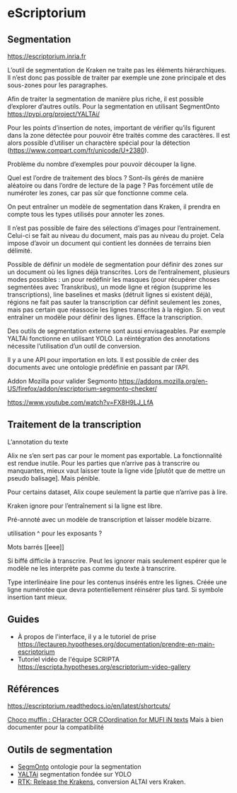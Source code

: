 # eScriptorium

## Segmentation

https://escriptorium.inria.fr

L’outil de segmentation de Kraken ne traite pas les éléments hiérarchiques. Il n’est donc pas possible de traiter par exemple une zone principale et des sous-zones pour les paragraphes.

Afin de traiter la segmentation de manière plus riche, il est possible d’explorer d’autres outils. Pour la segmentation en utilisant SegmentOnto https://pypi.org/project/YALTAi/

Pour les points d’insertion de notes, important de vérifier qu’ils figurent dans la zone détectée pour pouvoir être traités comme des caractères. Il est alors possible d’utiliser un charactère spécial pour la détection (https://www.compart.com/fr/unicode/U+2380).

Problème du nombre d’exemples pour pouvoir découper la ligne.

Quel est l’ordre de traitement des blocs ? Sont-ils gérés de manière aléatoire ou dans l’ordre de lecture de la page ? Pas forcément utile de numéroter les zones, car pas sûr que fonctionne comme cela.

On peut entraîner un modèle de segmentation dans Kraken, il prendra en compte tous les types utilisés pour annoter les zones.

Il n’est pas possible de faire des sélections d’images pour l’entrainement. Celui-ci se fait au niveau du document, mais pas au niveau du projet. Cela impose d’avoir un document qui contient les données de terrains bien délimité.

Possible de définir un modèle de segmentation pour définir des zones sur un document où les lignes déjà transcrites. Lors de l’entraînement, plusieurs modes possibles : un pour redéfinir les masques (pour récupérer choses segmentées avec Transkribus), un mode ligne et région (supprime les transcriptions), line baselines et masks (détruit lignes si existent déjà), régions ne fait pas sauter la transcription car définit seulement les zones, mais pas certain que réassocie les lignes transcrites à la région. Si on veut entraîner un modèle pour définir des lignes. Efface la transcription.

Des outils de segmentation externe sont aussi envisageables. Par exemple YALTAi fonctionne en utilisant YOLO. La réintégration des annotations nécessite l’utilisation d’un outil de conversion.



Il y a une API pour importation en lots. Il est possible de créer des documents avec une ontologie prédéfinie en passant par l’API. 

Addon Mozilla pour valider Segmonto https://addons.mozilla.org/en-US/firefox/addon/escriptorium-segmonto-checker/

https://www.youtube.com/watch?v=FX8H9LJ_LfA

## Traitement de la transcription

L’annotation du texte

Alix ne s’en sert pas car pour le moment pas exportable. La fonctionnalité est rendue inutile. Pour les parties que n’arrive pas à transcrire ou manquantes, mieux vaut laisser toute la ligne vide [plutôt que de mettre un pseudo balisage]. Mais pénible.

Pour certains dataset, Alix coupe seulement la partie que n’arrive pas à lire.

Kraken ignore pour l’entraînement si la ligne est libre.

Pré-annoté avec un modèle de transcription et laisser modèle bizarre.

utilisation ^ pour les exposants ?

Mots barrés [[eee]]

Si biffé difficile à transcrire. Peut les ignorer mais seulement espérer que le modèle ne les interprète pas comme du texte à transcrire.

Type interlinéaire line pour les contenus insérés entre les lignes. Créée une ligne numérotée que devra potentiellement réinsérer plus tard. Si symbole insertion tant mieux.

## Guides

- À propos de l'interface, il y a le tutoriel de prise https://lectaurep.hypotheses.org/documentation/prendre-en-main-escriptorium
- Tutoriel vidéo de l'équipe SCRIPTA https://escripta.hypotheses.org/escriptorium-video-gallery

## Références

https://escriptorium.readthedocs.io/en/latest/shortcuts/

[Choco muffin : CHaracter OCR COordination for MUFI iN texts](https://github.com/PonteIneptique/choco-mufin) Mais à bien documenter pour la compatibilité

## Outils de segmentation

- [SegmOnto](https://segmonto.github.io) ontologie pour la segmentation
- [YALTAi](https://pypi.org/project/YALTAi/) segmentation fondée sur YOLO
- [RTK: Release the Krakens](https://github.com/PonteIneptique/rtk), conversion ALTAI vers Kraken.